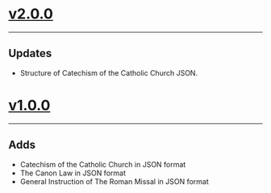 # [v2.0.0]()

---
## Updates
* Structure of Catechism of the Catholic Church JSON.

# [v1.0.0]()

---
## Adds
* Catechism of the Catholic Church in JSON format
* The Canon Law in JSON format
* General Instruction of The Roman Missal in JSON format